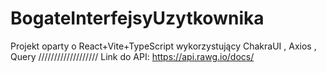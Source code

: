# BogateInterfejsyUzytkownika
Projekt oparty o React+Vite+TypeScript wykorzystujący ChakraUI , Axios , Query
///////////////////
Link do API: https://api.rawg.io/docs/

